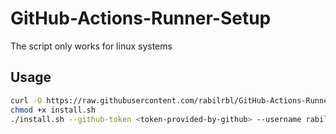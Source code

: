 # GitHub-Actions-Runner-Setup

The script only works for linux systems

## Usage

```sh
curl -O https://raw.githubusercontent.com/rabilrbl/GitHub-Actions-Runner-Setup/master/install.sh 
chmod +x install.sh
./install.sh --github-token <token-provided-by-github> --username rabilrbl
```
